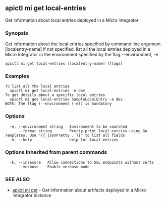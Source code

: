## apictl mi get local-entries

Get information about local entries deployed in a Micro Integrator

### Synopsis

Get information about the local entries specified by command line argument [localentry-name]
If not specified, list all the local entries deployed in a Micro Integrator in the environment specified by the flag --environment, -e

```
apictl mi get local-entries [localentry-name] [flags]
```

### Examples

```
To list all the local entries
  apictl mi get local-entries -e dev
To get details about a specific local entries
  apictl mi get local-entries SampleLocalEntry -e dev
NOTE: The flag (--environment (-e)) is mandatory
```

### Options

```
  -e, --environment string   Environment to be searched
      --format string        Pretty-print local entries using Go Templates. Use "{{ jsonPretty . }}" to list all fields
  -h, --help                 help for local-entries
```

### Options inherited from parent commands

```
  -k, --insecure   Allow connections to SSL endpoints without certs
      --verbose    Enable verbose mode
```

### SEE ALSO

* [apictl mi get](apictl_mi_get.md)	 - Get information about artifacts deployed in a Micro Integrator instance

